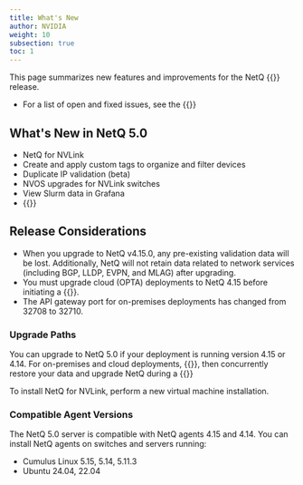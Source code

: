 ```yaml
---
title: What's New
author: NVIDIA
weight: 10
subsection: true
toc: 1
---
```


This page summarizes new features and improvements for the NetQ {{<version>}} release. 

- For a list of open and fixed issues, see the {{<link title="NVIDIA NetQ 4.16 Release Notes" text="release notes">}}

## What's New in NetQ 5.0

- NetQ for NVLink
- Create and apply custom tags to organize and filter devices
- Duplicate IP validation (beta)
- NVOS upgrades for NVLink switches
- View Slurm data in Grafana
- {{<link title="Cable Validations" text="Cable Validation Tool">}}


## Release Considerations

<!-- check on this pre-release -->

- When you upgrade to NetQ v4.15.0, any pre-existing validation data will be lost. Additionally, NetQ will not retain data related to network services (including BGP, LLDP, EVPN, and MLAG) after upgrading.
- You must upgrade cloud (OPTA) deployments to NetQ 4.15 before initiating a {{<link title="Switch Management/#switch-discovery" text="switch discovery">}}.
- The API gateway port for on-premises deployments has changed from 32708 to 32710.

### Upgrade Paths

You can upgrade to NetQ 5.0 if your deployment is running version 4.15 or 4.14. For on-premises and cloud deployments, {{<link title="Back Up and Restore NetQ" text="back up your NetQ data">}}, then concurrently restore your data and upgrade NetQ during a {{<link title="Install the NetQ System" text="new NetQ 4.16 installation">}}

To install NetQ for NVLink, perform a new virtual machine installation.


### Compatible Agent Versions

The NetQ 5.0 server is compatible with NetQ agents 4.15 and 4.14. You can install NetQ agents on switches and servers running:

- Cumulus Linux 5.15, 5.14, 5.11.3
- Ubuntu 24.04, 22.04 <!--still support 22.04? NVLink requires 24.04-->